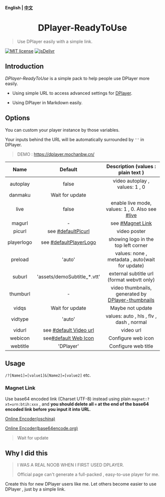 <b>English | [中文](https://github.com/MoChanBW/DPlayer-ReadyToUse/blob/master/README_zh.md)</b>

<h1 align="center">DPlayer-ReadyToUse</h1>

> Use DPlayer easily with a simple link.

 [![MIT license](https://img.shields.io/github/license/MoChanBW/DPlayer-ReadyToUse)](https://github.com/MoChanBW/DPlayer-ReadyToUse/blob/master/LICENSE) [![jsDelivr](https://data.jsdelivr.com/v1/package/gh/MoChanBW/DPlayer-ReadyToUse/badge?style=rounded)](https://www.jsdelivr.com/package/gh/MoChanBW/DPlayer-ReadyToUse/)
## Introduction

*DPlayer-ReadyToUse* is a simple pack to help people use DPlayer more easily.

* Using simple URL to access advanced settings for [DPlayer](https://github.com/MoePlayer/DPlayer/).  

* Using DPlayer in Markdown easily.

## Options

You can custom your player instance by those variables.

Your inputs behind the URL will be automatically  surrounded by `''` in DPlayer.

> DEMO : <https://dplayer.mochanbw.cn/>

|    Name    |           Default           |                                  Description (values : plain text )                                   |
| :--------: | :-------------------------: | :---------------------------------------------------------------------------------------------------: |
|  autoplay  |            false            |                                    video autoplay , values: 1 , 0                                     |
|  danmaku   |       Wait for update       |                                                                                                       |
|    live    |            false            |       enable live mode, values: 1 , 0. Also see [#live](https://dplayer.js.org/guide.html#live)       |
|   magurl   |              -              |                                   see [#Magnet Link](#magnet-link)                                    |
|   picurl   |   see [#defaultPicurl]()    |                                             video poster                                              |
| playerlogo | see [#defaultPlayerLogo]()  |                                  showing logo in the top left corner                                  |
|  preload   |           'auto'            |                            values: none , metadata , auto(wait for update)                            |
|   suburl   | 'assets/demoSubtitle_*.vtt' |                              external subtitle url (format webvtt only)                               |
|  thumburl  |              -              | video thumbnails, generated by [DPlayer-thumbnails](https://github.com/MoePlayer/DPlayer-thumbnails/) |
|   vidqs    |       Wait for update       |                                           Maybe not update                                            |
|  vidtype   |           'auto'            |                               values: auto , hls , flv , dash , normal                                |
|   vidurl   | see [#default Video url]()  |                                               video url                                               |
|  webicon   |  see[#default Web Icon]()   |                                          Configure web icon                                           |
|  webtitle  |          'DPlayer'          |                                          Configure web title                                          |

## Usage

`/?[Name1]=[value1]&[Name2]=[value2]` etc.

### Magnet Link

Use base64 encoded link (Charset UTF-8) instead using plain `magnet:?xt=urn:btih:xxx` , and **you should delete all `=` at the end of the base64 encoded link before you input it into URL**.

[Online Encoder(oschina)](https://tool.oschina.net/encrypt?type=3)

[Online Encoder(base64encode.org)](https://www.base64encode.org/)

> Wait for update

## Why I did this

> I WAS A REAL NOOB WHEN I FIRST USED DPLAYER.
>
> Official page can't generate a full-packed , easy-to-use player for me.

Create this for new DPlayer users like me. Let others become easier to use DPlayer , just by a simple link.
